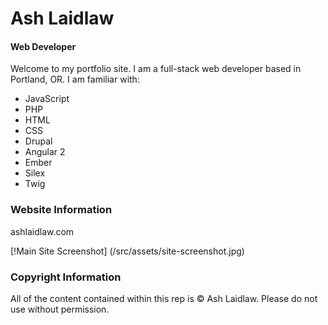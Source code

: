 # Ash Laidlaw
#### Web Developer

Welcome to my portfolio site. I am a full-stack web developer based in Portland, OR. I am familiar with:
   * JavaScript
   * PHP
   * HTML
   * CSS
   * Drupal
   * Angular 2
   * Ember
   * Silex
   * Twig

### Website Information

ashlaidlaw.com

[!Main Site Screenshot]
(/src/assets/site-screenshot.jpg)

### Copyright Information

All of the content contained within this rep is © Ash Laidlaw. Please do not use without permission.
